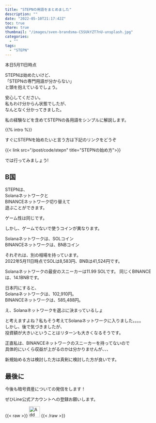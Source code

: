 ```yaml
---
title: "STEPNの用語をまとめました"
description: ""
date: "2022-05-10T21:17:42Z"
toc: true
share: true
thumbnail: "/images/sven-brandsma-C5SUkYZT7nU-unsplash.jpg"
categories:
  - ""
tags:
  - "STEPN"
---
```


本日5月11日時点  
  
STEPNは始めたいけど、  
「STEPNの専門用語が分からない」    
と頭を抱えているでしょう。  

安心してください。  
私もわけ分からん状態でしたが、  
なんとなく分かってきました。  

私の経験などを含めてSTEPNの各用語をシンプルに解説します。  
  
<!--more-->

{{% intro %}}

すぐにSTEPNを始めたいと言う方は下記のリンクをどうぞ

{{< link src="/post/code/stepn" title="STEPNの始め方">}}

では行ってみましょう!

## B国　

STEPNは、  
Solanaネットワークと  
BINANCEネットワーク切り替えて  
遊ぶことができます。  

ゲーム性は同じです。  

しかし、ゲームでないで使うコインが異なります。  
  
Solanaネットワークは、SOLコイン  
BINANCEネットワークは、BNBコイン

それぞれは、別の相場を持っています。  
2022年5月11日時点でSOLは8,583円、BNBは41,524円です。  

Solanaネットワークの最安のスニーカーは11.99 SOLです。
同じくBINANCEは、14.1BNBです。  

日本円にすると、  
Solanaネットワークは、102,910円。  
BINANCEネットワークは、585,488円。  

 え、Solanaネットワークを選ぶに決まっているしょ  

と考えますよね？私もそう考えてSolanaネットワークに入りました。。。。  
しかし、後で気づきましたが、  
投資額が大きいということはリターンも大きくなるそうです。  

正直私は、BINANCEネットワークのスニーカーを持ってないので  
具体的にいくら収益が上がるのかは分かりませんが、、、  
  
新規始める方は検討した方は真剣に検討した方が良いです。

## 最後に

今後も暗号資産についての発信をします！

ぜひLine公式アカウントへの登録お願いします。

{{< raw >}}
<a href="https://lin.ee/s3Ji7QW"><img src="https://scdn.line-apps.com/n/line_add_friends/btn/en.png" alt="Add friend" height="36" border="0"></a>
{{< /raw >}}

  



